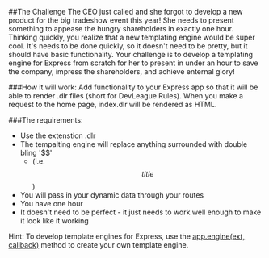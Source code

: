 ##The Challenge
The CEO just called and she forgot to develop a new product for the big tradeshow event this year! She needs to present something to appease the hungry shareholders in exactly one hour. Thinking quickly, you realize that a new templating engine would be super cool. It's needs to be done quickly, so it doesn't need to be pretty, but it should have basic functionality. Your challenge is to develop a templating engine for Express from scratch for her to present in under an hour to save the company, impress the shareholders, and achieve enternal glory!

###How it will work:
Add functionality to your Express app so that it will be able to render .dlr files (short for DevLeague Rules). When you make a request to the home page, index.dlr will be rendered as HTML.

###The requirements:
- Use the extenstion .dlr
- The tempalting engine will replace anything surrounded with double bling '$$' 
  - (i.e. $$title$$)
- You will pass in your dynamic data through your routes
- You have one hour
- It doesn't need to be perfect  - it just needs to work well enough to make it look like it working


Hint: 
To develop template engines for Express, use the [app.engine(ext, callback)](http://expressjs.com/en/4x/api.html#app.engine) method to create your own template engine.
